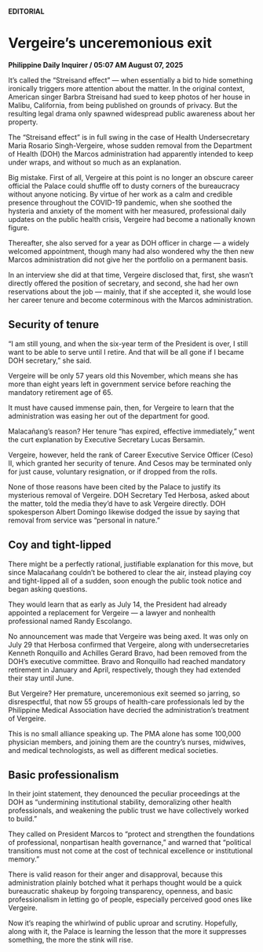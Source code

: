 **EDITORIAL**

# Vergeire’s unceremonious exit

****Philippine Daily Inquirer / 05:07 AM August 07, 2025****

It’s called the “Streisand effect” — when essentially a bid to hide something ironically triggers more attention about the matter. In the original context, American singer Barbra Streisand had sued to keep photos of her house in Malibu, California, from being published on grounds of privacy. But the resulting legal drama only spawned widespread public awareness about her property.

The “Streisand effect” is in full swing in the case of Health Undersecretary Maria Rosario Singh-Vergeire, whose sudden removal from the Department of Health (DOH) the Marcos administration had apparently intended to keep under wraps, and without so much as an explanation.

Big mistake. First of all, Vergeire at this point is no longer an obscure career official the Palace could shuffle off to dusty corners of the bureaucracy without anyone noticing. By virtue of her work as a calm and credible presence throughout the COVID-19 pandemic, when she soothed the hysteria and anxiety of the moment with her measured, professional daily updates on the public health crisis, Vergeire had become a nationally known figure.

Thereafter, she also served for a year as DOH officer in charge — a widely welcomed appointment, though many had also wondered why the then new Marcos administration did not give her the portfolio on a permanent basis.

In an interview she did at that time, Vergeire disclosed that, first, she wasn’t directly offered the position of secretary, and second, she had her own reservations about the job — mainly, that if she accepted it, she would lose her career tenure and become coterminous with the Marcos administration.

## Security of tenure

“I am still young, and when the six-year term of the President is over, I still want to be able to serve until I retire. And that will be all gone if I became DOH secretary,” she said.

Vergeire will be only 57 years old this November, which means she has more than eight years left in government service before reaching the mandatory retirement age of 65.

It must have caused immense pain, then, for Vergeire to learn that the administration was easing her out of the department for good.

Malacañang’s reason? Her tenure “has expired, effective immediately,” went the curt explanation by Executive Secretary Lucas Bersamin.

Vergeire, however, held the rank of Career Executive Service Officer (Ceso) II, which granted her security of tenure. And Cesos may be terminated only for just cause, voluntary resignation, or if dropped from the rolls.

None of those reasons have been cited by the Palace to justify its mysterious removal of Vergeire. DOH Secretary Ted Herbosa, asked about the matter, told the media they’d have to ask Vergeire directly. DOH spokesperson Albert Domingo likewise dodged the issue by saying that removal from service was “personal in nature.”

## Coy and tight-lipped

There might be a perfectly rational, justifiable explanation for this move, but since Malacañang couldn’t be bothered to clear the air, instead playing coy and tight-lipped all of a sudden, soon enough the public took notice and began asking questions.

They would learn that as early as July 14, the President had already appointed a replacement for Vergeire — a lawyer and nonhealth professional named Randy Escolango.

No announcement was made that Vergeire was being axed. It was only on July 29 that Herbosa confirmed that Vergeire, along with undersecretaries Kenneth Ronquillo and Achilles Gerard Bravo, had been removed from the DOH’s executive committee. Bravo and Ronquillo had reached mandatory retirement in January and April, respectively, though they had extended their stay until June.

But Vergeire? Her premature, unceremonious exit seemed so jarring, so disrespectful, that now 55 groups of health-care professionals led by the Philippine Medical Association have decried the administration’s treatment of Vergeire.

This is no small alliance speaking up. The PMA alone has some 100,000 physician members, and joining them are the country’s nurses, midwives, and medical technologists, as well as different medical societies.

## Basic professionalism

In their joint statement, they denounced the peculiar proceedings at the DOH as “undermining institutional stability, demoralizing other health professionals, and weakening the public trust we have collectively worked to build.”

They called on President Marcos to “protect and strengthen the foundations of professional, nonpartisan health governance,” and warned that “political transitions must not come at the cost of technical excellence or institutional memory.”

There is valid reason for their anger and disapproval, because this administration plainly botched what it perhaps thought would be a quick bureaucratic shakeup by forgoing transparency, openness, and basic professionalism in letting go of people, especially perceived good ones like Vergeire.

Now it’s reaping the whirlwind of public uproar and scrutiny. Hopefully, along with it, the Palace is learning the lesson that the more it suppresses something, the more the stink will rise.